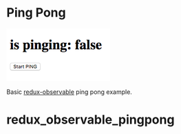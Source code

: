 # Ping Pong

![screenshot](./screenshot.png)

Basic [redux-observable](https://redux-observable.js.org/) ping pong example.
# redux_observable_pingpong
